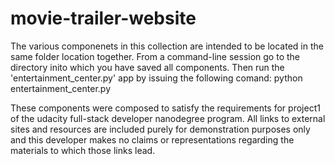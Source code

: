 # movie-trailer-website
The various componenets in this collection are intended to be located in the same folder location together.
From a command-line session go to the directory inito which you have saved all components.
Then run the 'entertainment_center.py' app by issuing the following comand:
      python entertainment_center.py
      
These components were composed to satisfy the requirements for project1 of the udacity full-stack developer nanodegree program.
All links to external sites and resources are included purely for demonstration purposes only and this developer makes no claims or representations regarding the materials to which those links lead.
